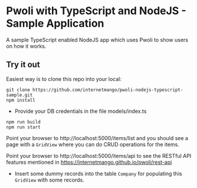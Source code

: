 # Pwoli with TypeScript and NodeJS - Sample Application

A sample TypeScript enabled NodeJS app which uses Pwoli to show users on how it works.

## Try it out

Easiest way is to clone this repo into your local:

```
git clone https://github.com/internetmango/pwoli-nodejs-typescript-sample.git
npm install
```

- Provide your DB credentials in the file models/index.ts

```
npm run build
npm run start
```

Point your browser to http://localhost:5000/items/list and you should see a page with a `GridView` where you can do CRUD operations for the items.

Point your browser to http://localhost:5000/items/api to see the RESTful API features mentioned in https://internetmango.github.io/pwoli/rest-api

- Insert some dummy records into the table `Company` for populating this `GridView` with some records.
